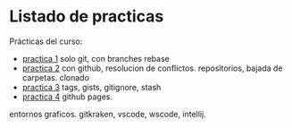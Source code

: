 # Listado de practicas

Prácticas del curso:

- [practica 1](practica1.md) solo git, con branches rebase
- [practica 2](practica1.md) con github, resolucion de conflictos. repositorios, bajada de carpetas. clonado
- [practica 3](practica1.md) tags, gists, gitignore, stash
- [practica 4](practica1.md) github pages.

entornos graficos. gitkraken, vscode, wscode, intellij.

